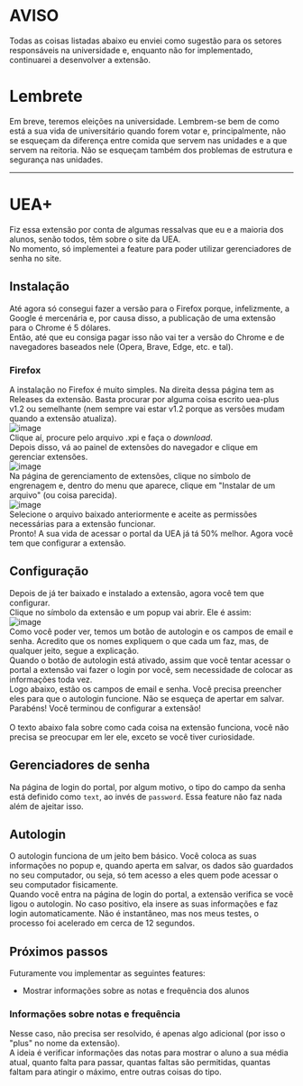 # AVISO

Todas as coisas listadas abaixo eu enviei como sugestão para os setores
responsáveis na universidade e, enquanto não for implementado, 
continuarei a desenvolver a extensão.

# Lembrete

Em breve, teremos eleições na universidade. Lembrem-se bem de como está a sua
vida de universitário quando forem votar e, principalmente, não se esqueçam da
diferença entre comida que servem nas unidades e a que servem na reitoria.
Não se esqueçam também dos problemas de estrutura e segurança nas unidades.

---

# UEA+

Fiz essa extensão por conta de algumas ressalvas que eu e a maioria dos 
alunos, senão todos, têm sobre o site da UEA.\
No momento, só implementei a feature para poder utilizar gerenciadores de 
senha no site.

## Instalação

Até agora só consegui fazer a versão para o Firefox porque, infelizmente, 
a Google é mercenária e, por causa disso, a publicação de uma extensão para
o Chrome é 5 dólares.\
Então, até que eu consiga pagar isso não vai ter a
versão do Chrome e de navegadores baseados nele (Opera, Brave, Edge, etc. e tal).

### Firefox

A instalação no Firefox é muito simples. Na direita dessa página tem as
Releases da extensão. Basta procurar por alguma coisa escrito uea-plus v1.2
ou semelhante (nem sempre vai estar v1.2 porque as versões mudam quando a
extensão atualiza).\
![image](https://github.com/user-attachments/assets/11393401-6ba0-4ccb-91ac-c50875c9d1e5) \
Clique aí, procure pelo arquivo .xpi e faça o _download_.\
Depois disso, vá ao painel de extensões do navegador e clique em 
gerenciar extensões.\
![image](https://github.com/user-attachments/assets/c3df18b3-e5c5-485e-9bb1-d95c8b599e60) \
Na página de gerenciamento de extensões, clique no símbolo de engrenagem e,
dentro do menu que aparece, clique em "Instalar de um arquivo" (ou coisa
parecida).\
![image](https://github.com/user-attachments/assets/fd7eed87-2e30-4225-9bcc-a1455067f821) \
Selecione o arquivo baixado anteriormente e aceite as permissões necessárias
para a extensão funcionar.\
Pronto! A sua vida de acessar o portal da UEA já tá 50% melhor. Agora você tem
que configurar a extensão.

## Configuração

Depois de já ter baixado e instalado a extensão, agora você tem que configurar.\
Clique no símbolo da extensão e um popup vai abrir. Ele é assim:\
![image](https://github.com/user-attachments/assets/3d5ffd78-c7af-44d7-a9bb-8c9c3007bfe0) \
Como você poder ver, temos um botão de autologin e os campos de email e senha.
Acredito que os nomes expliquem o que cada um faz, mas, de qualquer jeito, 
segue a explicação.\
Quando o botão de autologin está ativado, assim que você tentar acessar o portal
a extensão vai fazer o login por você, sem necessidade de colocar as informações
toda vez.\
Logo abaixo, estão os campos de email e senha. Você precisa preencher eles para
que o autologin funcione. Não se esqueça de apertar em salvar.\
Parabéns! Você terminou de configurar a extensão!\
\
O texto abaixo fala sobre como cada coisa na extensão funciona, você não precisa
se preocupar em ler ele, exceto se você tiver curiosidade.

## Gerenciadores de senha

Na página de login do portal, por algum motivo, o tipo do campo da senha 
está definido como `text`, ao invés de `password`. Essa feature não faz 
nada além de ajeitar isso.

## Autologin

O autologin funciona de um jeito bem básico. Você coloca as suas informações
no popup e, quando aperta em salvar, os dados são guardados no seu computador,
ou seja, só tem acesso a eles quem pode acessar o seu computador fisicamente.\
Quando você entra na página de login do portal, a extensão verifica se você
ligou o autologin. No caso positivo, ela insere as suas informações e faz login
automaticamente. Não é instantâneo, mas nos meus testes, o processo foi
acelerado em cerca de 12 segundos.

## Próximos passos

Futuramente vou implementar as seguintes features:
* Mostrar informações sobre as notas e frequência dos alunos

### Informações sobre notas e frequência

Nesse caso, não precisa ser resolvido, é apenas algo adicional (por isso 
o "plus" no nome da extensão).\
A ideia é verificar informações das notas para mostrar o aluno a sua 
média atual, quanto falta para passar, quantas faltas são permitidas, 
quantas faltam para atingir o máximo, entre outras coisas do tipo.
